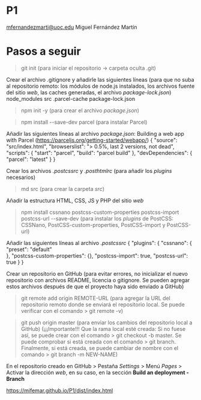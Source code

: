 # P1

mfernandezmarti@uoc.edu
Miguel Fernández Martín

# Pasos a seguir

> git init (para iniciar el repositorio -> carpeta oculta .git)

Crear el archivo .gitignore y añadirle las siguientes líneas (para que no suba al repositorio remoto: los módulos de node.js instalados, los archivos fuente del sitio *web*, las caches generadas, el archivo *package-lock.json*)
    node_modules
    src
    .parcel-cache
    package-lock.json

> npm init -y (para crear el archivo *package.json*)

> npm install --save-dev parcel (para instalar Parcel)

Añadir las siguientes líneas al archivo *package.json*: Building a web app with Parcel (https://parceljs.org/getting-started/webapp/)
    {
        "source": "src/index.html",
        "browserslist": "> 0.5%, last 2 versions, not dead",
        "scripts": {
            "start": "parcel",
            "build": "parcel build"
        },
        "devDependencies": {
            "parcel": "latest"
        }
    }

Crear los archivos *.postcssrc* y *.posthtmlrc* (para añadir los *plugins* necesarios)

> md src (para crear la carpeta *src*)

Añadir la estructura HTML, CSS, JS y PHP del sitio *web*

> npm install cssnano postcss-custom-properties postcss-import postcss-url --save-dev (para instalar los *plugins* de PostCSS: CSSNano, PostCSS-custom-properties, PostCSS-import y PostCSS-url)

Añadir las siguientes líneas al archivo *.postcssrc*
    {
        "plugins": {
            "cssnano": {
                "preset": "default"   
            },
            "postcss-custom-properties": {},
            "postcss-import": true,
            "postcss-url": true
        }
    }

Crear un repositorio en GitHub (para evitar errores, no inicializar el nuevo repositorio con archivos README, licencia o gitignore. Se pueden agregar estos archivos después de que el proyecto haya sido enviado a GitHub)

> git remote add origin REMOTE-URL (para agregar la URL del repositorio remoto donde se enviará el repositorio local. Se puede verificar con el comando > git remote -v)

> git push origin master (para enviar los cambios del repositorio local a GitHub) (¡¡¡Importante!!! Que la rama local esté creada: Si no fuese así, se puede crear con el comando > git checkout -b master. Se puede comprobar si está creada con el comando > git branch. Finalmente, si está creada, se puede cambiar de nombre con el comando > git branch -m NEW-NAME)

En el repositorio creado en GitHub > Pestaña *Settings* > Menú *Pages* > Activar la dirección *web*, en su caso, en la sección **Build an deployment - Branch**

https://mifemar.github.io/P1/dist/index.html
